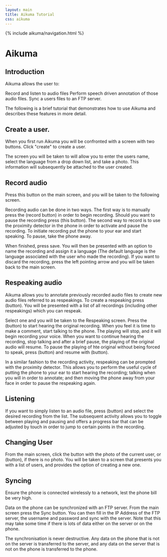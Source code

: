 ```yaml
---
layout: main
title: Aikuma Tutorial
css: aikuma
---
```

{% include aikuma/navigation.html %}

Aikuma
======

Introduction
------------

Aikuma allows the user to:

Record and listen to audio files
Perform speech driven annotation of those audio files.
Sync a users files to an FTP server.

The following is a brief tutorial that demonstrates how to use Aikuma and
describes these features in more detail.

Create a user.
-------------

When you first run Aikuma you will be confronted with a screen with two
buttons. Click "create" to create a user.

The screen you will be taken to will allow you to enter the users name, select
the language from a drop down list, and take a photo. This information will
subsequently be attached to the user created.

Record audio
------------

Press this button on the main screen, and you will be taken to the following
screen.

Recording audio can be done in two ways. The first way is to manually press the
(record button) in order to begin recording. Should you want to pause the
recording press (this button).  The second way to record is to use the
proximity detector in the phone in order to activate and pause the recording.
To initiate recording put the phone to your ear and start speaking. To pause,
take the phone away.

When finished, press save. You will then be
presented with an option to name the recording and assign it a language (The
default language is the language associated with the user who made the
recording). If you want to discard the recording, press the left pointing arrow
and you will be taken back to the main screen.

Respeaking audio
----------------

Aikuma allows you to annotate previously recorded audio files to create new
audio files referred to as respeakings. To create a respeaking press (button).
You will be presented with a list of all recordings (including other
respeakings) which you can respeak.

Select one and you will be taken to the Respeaking screen. Press the (button)
to start hearing the original recording. When you feel it is time to make a
comment, start talking to the phone. The playing will stop, and it will begin
recording your voice. When you want to continue hearing the recording, stop
talking and after a brief pause, the playing of the original audio will resume.
To pause the playing of hte original without being forced to speak, press
(button) and resume with (button).

In a similar fashion to the recording activity, respeaking can be prompted with
the proximity detector. This allows you to perform the useful cycle of putting
the phone to your ear to start hearing the recording; talking when you will in
order to annotate; and then moving the phone away from your face in order to
pause the respeaking again.

Listening
---------

If you want to simply listen to an audio file, press (button) and select the
desired recording from the list. The subsequent activity allows you to toggle
between playing and pausing and offers a progress bar that can be adjusted by
touch in order to jump to certain points in the recording.

Changing User
-------------

From the main screen, click the button with the photo of the current user, or
(button), if there is no photo. You will be taken to a screen that presents you
with a list of users, and provides the option of creating a new one.

Syncing
-------

Ensure the phone is connected wirelessly to a network, lest the phone bill be
very high.

Data on the phone can be synchronized with an FTP server. From the main screen
press the Sync button. You can then fill in the IP Address of the FTP server,
the username and password and sync with the server. Note that this may take
some time if there is lots of data either on the server or on the phone.

The synchronisation is never destructive. Any data on the phone that is not on
the server is transferred to the server, and any data on the server that is not
on the phone is transferred to the phone.


